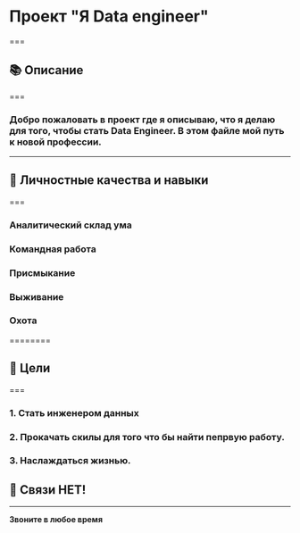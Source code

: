 #  Проект "Я Data engineer"
===
## 📚 Описание
===
### Добро пожаловать в проект где я описываю, что я делаю для того, чтобы стать Data Engineer. В этом файле мой путь к новой профессии.
---
## 💪 Личностные качества и навыки
===
### **Аналитический склад ума**
### **Командная работа**
### **Присмыкание**
### **Выживание**
### **Охота**
========
## 🎯 Цели
===
### 1. Стать инженером данных
### 2. Прокачать скилы для того что бы найти пепрвую работу.
### 3. Наслаждаться жизнью.

## 📵 Связи НЕТ!
---
**Звоните в любое время**